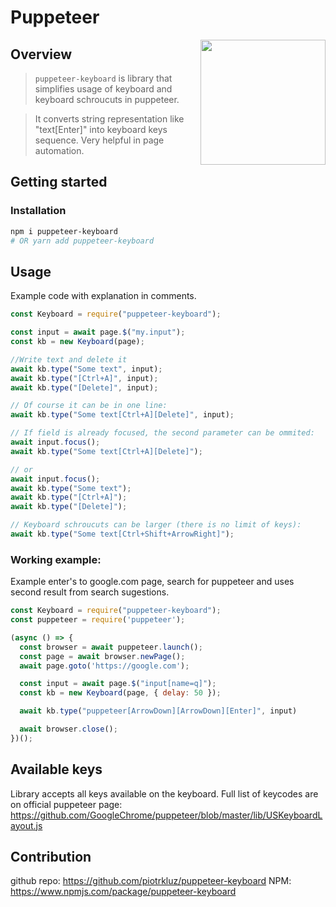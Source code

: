 # Puppeteer

<img src="https://user-images.githubusercontent.com/10379601/29446482-04f7036a-841f-11e7-9872-91d1fc2ea683.png" height="200" align="right">

## Overview
> ```puppeteer-keyboard``` is library that simplifies usage of keyboard and keyboard schroucuts in puppeteer. 

> It converts string representation like "text[Enter]" into keyboard keys sequence.
Very helpful in page automation.


## Getting started
### Installation

```bash
npm i puppeteer-keyboard
# OR yarn add puppeteer-keyboard
```

## Usage
Example code with explanation in comments.
```javascript
const Keyboard = require("puppeteer-keyboard");

const input = await page.$("my.input");
const kb = new Keyboard(page);

//Write text and delete it
await kb.type("Some text", input);
await kb.type("[Ctrl+A]", input);
await kb.type("[Delete]", input);

// Of course it can be in one line: 
await kb.type("Some text[Ctrl+A][Delete]", input);

// If field is already focused, the second parameter can be ommited: 
await input.focus();
await kb.type("Some text[Ctrl+A][Delete]");

// or
await input.focus();
await kb.type("Some text");
await kb.type("[Ctrl+A]");
await kb.type("[Delete]");

// Keyboard schroucuts can be larger (there is no limit of keys): 
await kb.type("Some text[Ctrl+Shift+ArrowRight]");
```

### Working example: 
Example enter's to google.com page, search for puppeteer and uses second result from search sugestions.
```javascript
const Keyboard = require("puppeteer-keyboard");
const puppeteer = require('puppeteer');

(async () => {
  const browser = await puppeteer.launch();
  const page = await browser.newPage();
  await page.goto('https://google.com');

  const input = await page.$("input[name=q]");
  const kb = new Keyboard(page, { delay: 50 });

  await kb.type("puppeteer[ArrowDown][ArrowDown][Enter]", input)

  await browser.close();
})();

```

## Available keys
Library accepts all keys available on the keyboard. 
Full list of keycodes are on official puppeteer page: 
https://github.com/GoogleChrome/puppeteer/blob/master/lib/USKeyboardLayout.js


## Contribution
github repo: https://github.com/piotrkluz/puppeteer-keyboard
NPM: https://www.npmjs.com/package/puppeteer-keyboard



